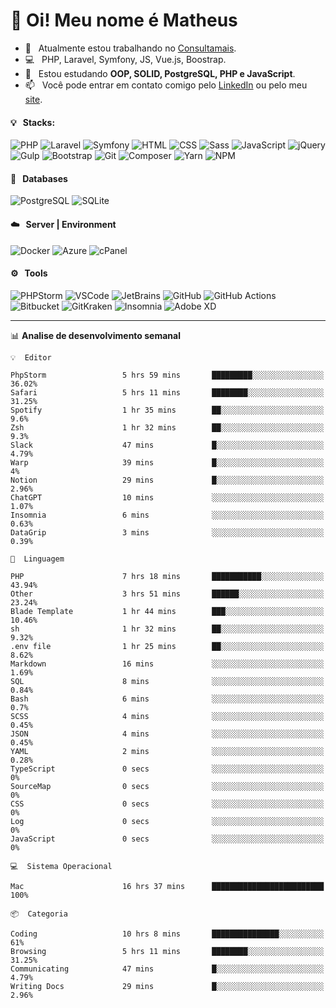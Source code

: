 # 👋 Oi! Meu nome é Matheus

- 🔭 &nbsp; Atualmente estou trabalhando no [Consultamais](https://consultamais.com.br/).
- 💻 &nbsp; PHP, Laravel, Symfony, JS, Vue.js, Boostrap.
- 🌱 &nbsp; Estou estudando **OOP, SOLID, PostgreSQL, PHP e JavaScript**.
- 📫 &nbsp; Você pode entrar em contato comigo pelo [LinkedIn](https://www.linkedin.com/in/matheuscamargoxavier/) ou pelo meu [site](https://matheuscamargo.co).

#### 💡 &nbsp; Stacks:
![PHP](https://img.shields.io/badge/-PHP-777BB4?&logo=php&logoColor=FFFFFF)
![Laravel](https://img.shields.io/badge/-Laravel-FF2D20?&logo=laravel&logoColor=FFFFFF)
![Symfony](https://img.shields.io/badge/-Symfony-000000?&logo=symfony&logoColor=FFFFFF)
![HTML](https://img.shields.io/badge/-HTML-E34F26?&logo=html5&logoColor=FFFFFF)
![CSS](https://img.shields.io/badge/-CSS-1572B6?&logo=css3&logoColor=FFFFFF)
![Sass](https://img.shields.io/badge/-Sass-CC6699?&logo=sass&logoColor=FFFFFF)
![JavaScript](https://img.shields.io/badge/-JavaScript-F7DF1E?&logo=javascript&logoColor=FFFFFF)
![jQuery](https://img.shields.io/badge/-jQuery-0769AD?&logo=jquery&logoColor=FFFFFF)
![Gulp](https://img.shields.io/badge/-Gulp-CF4647?&logo=gulp&logoColor=FFFFFF)
![Bootstrap](https://img.shields.io/badge/-Bootstrap-7952B3?&logo=bootstrap&logoColor=FFFFFF)
![Git](https://img.shields.io/badge/-Git-F05032?&logo=git&logoColor=FFFFFF)
![Composer](https://img.shields.io/badge/-Composer-885630?&logo=composer&logoColor=FFFFFF)
![Yarn](https://img.shields.io/badge/-Yarn-2C8EBB?&logo=yarn&logoColor=FFFFFF)
![NPM](https://img.shields.io/badge/-npm-CB3837?&logo=npm&logoColor=FFFFFF)

#### 💾 &nbsp; Databases
![PostgreSQL](https://img.shields.io/badge/-PostgreSQL-336791?&logo=PostgreSQL&logoColor=FFFFFF)
![SQLite](https://img.shields.io/badge/-SQLite-003B57?&logo=SQLite&logoColor=FFFFFF)

#### ☁️ &nbsp; Server | Environment
![Docker](https://img.shields.io/badge/-Docker-2496ED?&logo=docker&logoColor=FFFFFF)
![Azure](https://img.shields.io/badge/-Azure-0089D6?&logo=microsoft%20azure&logoColor=FFFFFF)
![cPanel](https://img.shields.io/badge/-cPanel-FF6C2C?&logo=cpanel&logoColor=FFFFFF)

#### ⚙️ &nbsp; Tools
![PHPStorm](https://img.shields.io/badge/-PHPStorm-000000?&logo=PHPStorm&logoColor=FFFFFF)
![VSCode](https://img.shields.io/badge/-VSCode-007ACC?&logo=Visual%20Studio%20Code&logoColor=FFFFFF) 
![JetBrains](https://img.shields.io/badge/-JetBrains-000000?&logo=jetbrains&logoColor=FFFFFF) 
![GitHub](https://img.shields.io/badge/-GitHub-181717?&logo=github&logoColor=FFFFFF) 
![GitHub Actions](https://img.shields.io/badge/-GitHub%20Actions-181717?&logo=GitHub%20Actions&logoColor=FFFFFF) 
![Bitbucket](https://img.shields.io/badge/-Bitbucket-0052CC?&logo=bitbucket&logoColor=FFFFFF)
![GitKraken](https://img.shields.io/badge/-GitKraken-179287?&logo=GitKraken&logoColor=FFFFFF)
![Insomnia](https://img.shields.io/badge/-Insomnia-5849BE?&logo=Insomnia&logoColor=FFFFFF)
![Adobe XD](https://img.shields.io/badge/-Adobe%20XD-FF61F6?&logo=adobe%20xd&logoColor=FFFFFF) 
_______

📊  **Analise de desenvolvimento semanal**
```text
💡  Editor

PhpStorm                 5 hrs 59 mins       █████████░░░░░░░░░░░░░░░░     36.02%
Safari                   5 hrs 11 mins       ████████░░░░░░░░░░░░░░░░░     31.25%
Spotify                  1 hr 35 mins        ██░░░░░░░░░░░░░░░░░░░░░░░       9.6%
Zsh                      1 hr 32 mins        ██░░░░░░░░░░░░░░░░░░░░░░░       9.3%
Slack                    47 mins             █░░░░░░░░░░░░░░░░░░░░░░░░      4.79%
Warp                     39 mins             █░░░░░░░░░░░░░░░░░░░░░░░░         4%
Notion                   29 mins             █░░░░░░░░░░░░░░░░░░░░░░░░      2.96%
ChatGPT                  10 mins             ░░░░░░░░░░░░░░░░░░░░░░░░░      1.07%
Insomnia                 6 mins              ░░░░░░░░░░░░░░░░░░░░░░░░░      0.63%
DataGrip                 3 mins              ░░░░░░░░░░░░░░░░░░░░░░░░░      0.39%
```
```text
💬  Linguagem

PHP                      7 hrs 18 mins       ███████████░░░░░░░░░░░░░░     43.94%
Other                    3 hrs 51 mins       ██████░░░░░░░░░░░░░░░░░░░     23.24%
Blade Template           1 hr 44 mins        ███░░░░░░░░░░░░░░░░░░░░░░     10.46%
sh                       1 hr 32 mins        ██░░░░░░░░░░░░░░░░░░░░░░░      9.32%
.env file                1 hr 25 mins        ██░░░░░░░░░░░░░░░░░░░░░░░      8.62%
Markdown                 16 mins             ░░░░░░░░░░░░░░░░░░░░░░░░░      1.69%
SQL                      8 mins              ░░░░░░░░░░░░░░░░░░░░░░░░░      0.84%
Bash                     6 mins              ░░░░░░░░░░░░░░░░░░░░░░░░░       0.7%
SCSS                     4 mins              ░░░░░░░░░░░░░░░░░░░░░░░░░      0.45%
JSON                     4 mins              ░░░░░░░░░░░░░░░░░░░░░░░░░      0.45%
YAML                     2 mins              ░░░░░░░░░░░░░░░░░░░░░░░░░      0.28%
TypeScript               0 secs              ░░░░░░░░░░░░░░░░░░░░░░░░░         0%
SourceMap                0 secs              ░░░░░░░░░░░░░░░░░░░░░░░░░         0%
CSS                      0 secs              ░░░░░░░░░░░░░░░░░░░░░░░░░         0%
Log                      0 secs              ░░░░░░░░░░░░░░░░░░░░░░░░░         0%
JavaScript               0 secs              ░░░░░░░░░░░░░░░░░░░░░░░░░         0%
```
```text
💻  Sistema Operacional

Mac                      16 hrs 37 mins      █████████████████████████       100%
```
```text
📦  Categoria

Coding                   10 hrs 8 mins       ███████████████░░░░░░░░░░        61%
Browsing                 5 hrs 11 mins       ████████░░░░░░░░░░░░░░░░░     31.25%
Communicating            47 mins             █░░░░░░░░░░░░░░░░░░░░░░░░      4.79%
Writing Docs             29 mins             █░░░░░░░░░░░░░░░░░░░░░░░░      2.96%
```
